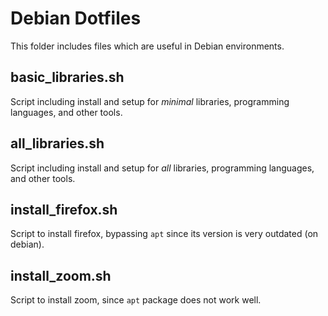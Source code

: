 # Debian Dotfiles

This folder includes files which are useful in Debian environments.

## basic_libraries.sh

Script including install and setup for _minimal_ libraries, programming languages, and other tools.

## all_libraries.sh

Script including install and setup for _all_ libraries, programming languages, and other tools.

## install_firefox.sh

Script to install firefox, bypassing `apt` since its version is very outdated (on debian).

## install_zoom.sh

Script to install zoom, since `apt` package does not work well.
